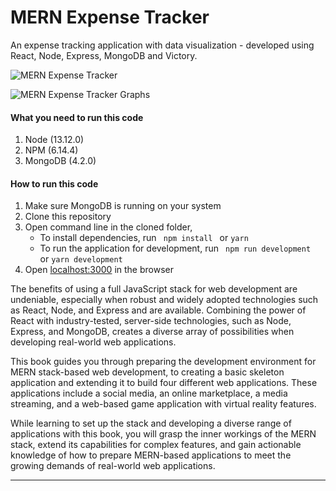 # MERN Expense Tracker

An expense tracking application with data visualization - developed using React, Node, Express, MongoDB and Victory.

![MERN Expense Tracker](https://mernbook.s3.amazonaws.com/git+/expensetracker.png "MERN Expense Tracker")

![MERN Expense Tracker Graphs](https://mernbook.s3.amazonaws.com/git+/graphs.png "MERN Expense Tracker Graphs")
<!-- ### [Live Demo](http://skeleton.mernbook.com/ "MERN Skeleton") -->

#### What you need to run this code
1. Node (13.12.0)
2. NPM (6.14.4)
3. MongoDB (4.2.0)

####  How to run this code
1. Make sure MongoDB is running on your system
2. Clone this repository
3. Open command line in the cloned folder,
   - To install dependencies, run ```  npm install  ``` or ``` yarn ```
   - To run the application for development, run ```  npm run development  ``` or ``` yarn development ```
4. Open [localhost:3000](http://localhost:3000/) in the browser

The benefits of using a full JavaScript stack for web development are undeniable, especially when robust and widely adopted technologies such as React, Node, and Express and are available. Combining the power of React with industry-tested, server-side technologies, such as Node, Express, and MongoDB, creates a diverse array of possibilities when developing real-world web applications.

This book guides you through preparing the development environment for MERN stack-based web development, to creating a basic skeleton application and extending it to build four different web applications. These applications include a social media, an online marketplace, a media streaming, and a web-based game application with virtual reality features.

While learning to set up the stack and developing a diverse range of applications with this book, you will grasp the inner workings of the MERN stack, extend its capabilities for complex features, and gain actionable knowledge of how to prepare MERN-based applications to meet the growing demands of real-world web applications.

---
